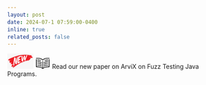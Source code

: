 ```yaml
---
layout: post
date: 2024-07-1 07:59:00-0400
inline: true
related_posts: false
---
```


<img src="../assets/img/new.png" alt="img" width="60"/> [<img src="../assets/img/read.jpeg" alt="img" width="35"/>](https://arxiv.org/abs/2406.02034) Read our new paper on ArviX on Fuzz Testing Java Programs. 